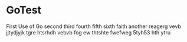 # GoTest
First Use of Go
second
third
fourth
fifth
sixth
faith
another
reagerg
vevb
jjtydjyjk
tgre
htsrhdh
vebvb
fog ew
thtshte
fwefweg
5tyh53
hth
ytru

